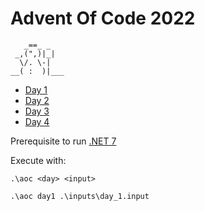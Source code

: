 # Advent Of Code 2022

```
   _==_ _
 _,(",)|_|
  \/. \-|
__( :  )|___
```

-   [Day 1](./day1/Program.cs)
-   [Day 2](./day2/Program.cs)
-   [Day 3](./day3/Program.cs)
-   [Day 4](./day4/Program.cs)

Prerequisite to run [.NET 7][1]

Execute with:

```
.\aoc <day> <input>

.\aoc day1 .\inputs\day_1.input
```

[1]: https://dotnet.microsoft.com/en-us/
